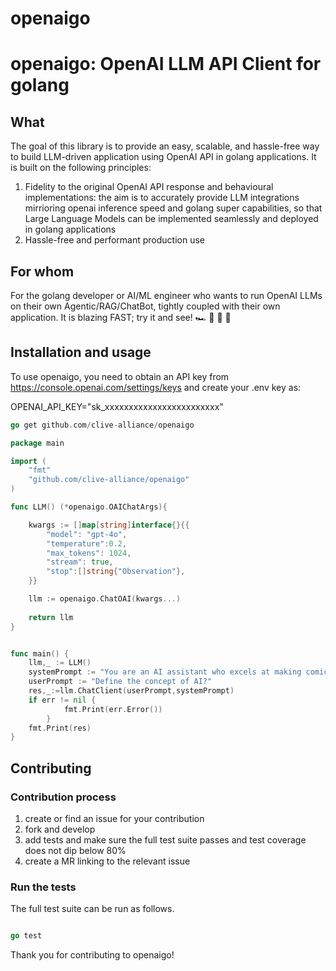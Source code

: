 # openaigo

# <span>openaigo: OpenAI LLM API Client for golang

## What

The goal of this library is to provide an easy, scalable, and hassle-free way to build LLM-driven application using OpenAI API in golang applications. It is built on the following principles:

1. Fidelity to the original OpenAI API response and behavioural implementations: the aim is to accurately provide LLM integrations mirrioring openai inference speed and golang super capabilities, so that Large Language Models can be implemented seamlessly and deployed in golang applications
2. Hassle-free and performant production use

## For whom

For the golang developer or AI/ML engineer who wants to run OpenAI LLMs on their own Agentic/RAG/ChatBot, tightly coupled with their own application.
It is blazing FAST; try it and see! 🏎️ 💨 💨 💨

## Installation and usage

To use openaigo, you need to obtain an API key from https://console.openai.com/settings/keys and create your .env key as:

OPENAI_API_KEY="sk_xxxxxxxxxxxxxxxxxxxxxxxx"

```go
go get github.com/clive-alliance/openaigo
```


```go
package main

import (
	"fmt"
	"github.com/clive-alliance/openaigo"
)

func LLM() (*openaigo.OAIChatArgs){

	kwargs := []map[string]interface{}{{
		"model": "gpt-4o",
		"temperature":0.2,
		"max_tokens": 1024,
		"stream": true,
		"stop":[]string{"Observation"},
	}}

	llm := openaigo.ChatOAI(kwargs...)
	
	return llm
}


func main() {
	llm,_ := LLM()
	systemPrompt := "You are an AI assistant who excels at making comical statements just like Kevin Hart"
	userPrompt := "Define the concept of AI?"
	res,_:=llm.ChatClient(userPrompt,systemPrompt)
    if err != nil {
			fmt.Print(err.Error())
		}
	fmt.Print(res)
}

```

## Contributing

### Contribution process

1. create or find an issue for your contribution
2. fork and develop
3. add tests and make sure the full test suite passes and test coverage does not dip below 80%
4. create a MR linking to the relevant issue

### Run the tests

The full test suite can be run as follows.

```go

go test

```
Thank you for contributing to openaigo!